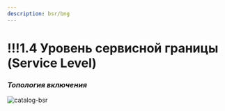 ```yaml
---
description: bsr/bng
---
```


# !!!1.4 Уровень сервисной границы \(Service Level\)

### _Топология включения_ <a id="id-1.4&#x423;&#x440;&#x43E;&#x432;&#x435;&#x43D;&#x44C;&#x441;&#x435;&#x440;&#x432;&#x438;&#x441;&#x43D;&#x43E;&#x439;&#x433;&#x440;&#x430;&#x43D;&#x438;&#x446;&#x44B;(bsr/bng)-&#x422;&#x43E;&#x43F;&#x43E;&#x43B;&#x43E;&#x433;&#x438;&#x44F;&#x432;&#x43A;&#x43B;&#x44E;&#x447;&#x435;&#x43D;&#x438;&#x44F;"></a>

![catalog-bsr](https://kb.ertelecom.ru/download/attachments/77697326/catalog-bsr.png?version=40&modificationDate=1391772705907&api=v2)


